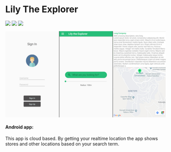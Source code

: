 # Lily The Explorer

<img src="https://img.shields.io/badge/android-app-68a063.svg"/></a>
<a href="https://github.com/jajosheni/cloudLily"><img src="https://img.shields.io/badge/digital-ocean-008bcf.svg"/></a>
<img src="https://img.shields.io/badge/cloud-platform-B12323.svg"/>

<p align="center">
	<img src="./scr/scr.jpg"/>
</p>

#### Android app:
This app is cloud based. By getting your realtime location the app shows stores and other locations based on your search term.

